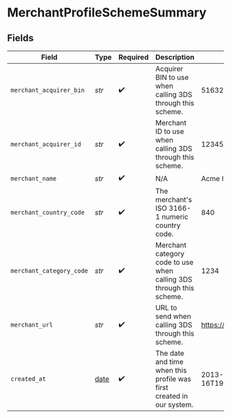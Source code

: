 # MerchantProfileSchemeSummary


## Fields

| Field                                                                | Type                                                                 | Required                                                             | Description                                                          | Example                                                              |
| -------------------------------------------------------------------- | -------------------------------------------------------------------- | -------------------------------------------------------------------- | -------------------------------------------------------------------- | -------------------------------------------------------------------- |
| `merchant_acquirer_bin`                                              | *str*                                                                | :heavy_check_mark:                                                   | Acquirer BIN to use when calling 3DS through this scheme.            | 516327                                                               |
| `merchant_acquirer_id`                                               | *str*                                                                | :heavy_check_mark:                                                   | Merchant ID to use when calling 3DS through this scheme.             | 123456789012345                                                      |
| `merchant_name`                                                      | *str*                                                                | :heavy_check_mark:                                                   | N/A                                                                  | Acme Inc.                                                            |
| `merchant_country_code`                                              | *str*                                                                | :heavy_check_mark:                                                   | The merchant's ISO 3166-1 numeric country code.                      | 840                                                                  |
| `merchant_category_code`                                             | *str*                                                                | :heavy_check_mark:                                                   | Merchant category code to use when calling 3DS through this scheme.  | 1234                                                                 |
| `merchant_url`                                                       | *str*                                                                | :heavy_check_mark:                                                   | URL to send when calling 3DS through this scheme.                    | https://example.com                                                  |
| `created_at`                                                         | [date](https://docs.python.org/3/library/datetime.html#date-objects) | :heavy_check_mark:                                                   | The date and time when this profile was first created in our system. | 2013-07-16T19:23:00.000+00:00                                        |